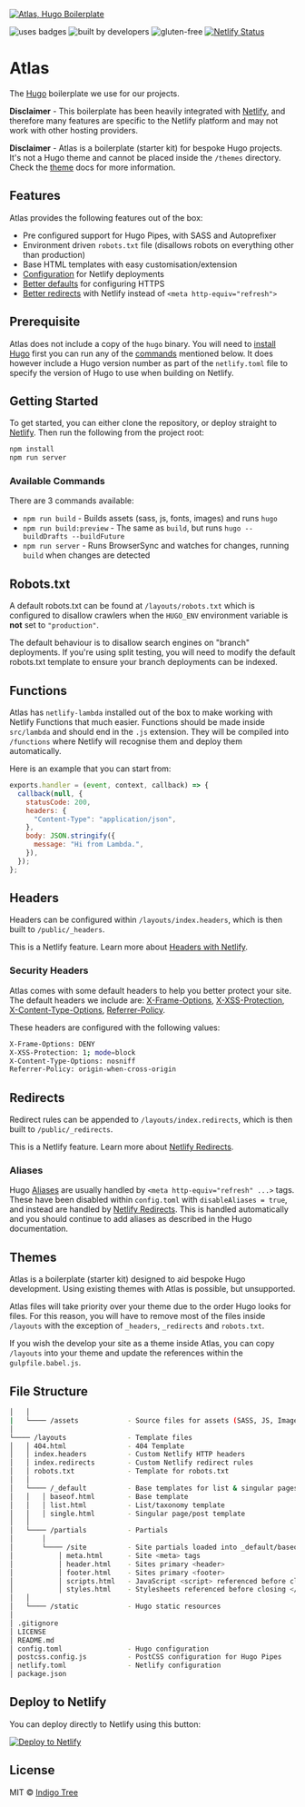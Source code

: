 [![Atlas, Hugo Boilerplate](https://atlas.indigotree.co.uk/images/github-banner.png)](https://github.com/indigotree/atlas)

![uses badges](http://forthebadge.com/images/badges/uses-badges.svg) ![built by developers](http://forthebadge.com/images/badges/built-by-developers.svg) ![gluten-free](http://forthebadge.com/images/badges/gluten-free.svg)
[![Netlify Status](https://api.netlify.com/api/v1/badges/7558aed4-495c-4843-9e4d-da0bb1dbcb3b/deploy-status)](https://app.netlify.com/sites/silly-cray-2ae582/deploys)

# Atlas

The [Hugo](https://gohugo.io/) boilerplate we use for our projects.

**Disclaimer** - This boilerplate has been heavily integrated with [Netlify](https://www.netlify.com/), and therefore many features are specific to the Netlify platform and may not work with other hosting providers.

**Disclaimer** - Atlas is a boilerplate (starter kit) for bespoke Hugo projects. It's not a Hugo theme and cannot be placed inside the `/themes` directory. Check the [theme](#themes) docs for more information.

## Features

Atlas provides the following features out of the box:

- Pre configured support for Hugo Pipes, with SASS and Autoprefixer
- Environment driven `robots.txt` file (disallows robots on everything other than production)
- Base HTML templates with easy customisation/extension
- [Configuration](/netlify.toml) for Netlify deployments
- [Better defaults](#security-headers) for configuring HTTPS
- [Better redirects](#redirects) with Netlify instead of `<meta http-equiv="refresh">`

## Prerequisite

Atlas does not include a copy of the `hugo` binary. You will need to [install Hugo](https://gohugo.io/getting-started/installing/) first you can run any of the [commands](#available-commands) mentioned below. It does however include a Hugo version number as part of the `netlify.toml` file to specify the version of Hugo to use when building on Netlify.

## Getting Started

To get started, you can either clone the repository, or deploy straight to [Netlify](#deploy-to-netlify). Then run the following from the project root:

```bash
npm install
npm run server
```

### Available Commands

There are 3 commands available:

- `npm run build` - Builds assets (sass, js, fonts, images) and runs `hugo`
- `npm run build:preview` - The same as `build`, but runs `hugo --buildDrafts --buildFuture`
- `npm run server` - Runs BrowserSync and watches for changes, running `build` when changes are detected

## Robots.txt

A default robots.txt can be found at `/layouts/robots.txt` which is configured to disallow crawlers when the `HUGO_ENV` environment variable is **not** set to `"production"`.

The default behaviour is to disallow search engines on "branch" deployments. If you're using split testing, you will need to modify the default robots.txt template to ensure your branch deployments can be indexed.

## Functions

Atlas has `netlify-lambda` installed out of the box to make working with Netlify Functions that much easier. Functions should be made inside `src/lambda` and should end in the `.js` extension. They will be compiled into `/functions` where Netlify will recognise them and deploy them automatically.

Here is an example that you can start from:

```javascript
exports.handler = (event, context, callback) => {
  callback(null, {
    statusCode: 200,
    headers: {
      "Content-Type": "application/json",
    },
    body: JSON.stringify({
      message: "Hi from Lambda.",
    }),
  });
};
```

## Headers

Headers can be configured within `/layouts/index.headers`, which is then built to `/public/_headers`.

This is a Netlify feature. Learn more about [Headers with Netlify](https://www.netlify.com/docs/headers-and-basic-auth/).

### Security Headers

Atlas comes with some default headers to help you better protect your site. The default headers we include are: [X-Frame-Options](https://scotthelme.co.uk/hardening-your-http-response-headers/#x-frame-options), [X-XSS-Protection](https://scotthelme.co.uk/hardening-your-http-response-headers/#x-xss-protection), [X-Content-Type-Options](https://scotthelme.co.uk/hardening-your-http-response-headers/#x-content-type-options), [Referrer-Policy](https://scotthelme.co.uk/a-new-security-header-referrer-policy/).

These headers are configured with the following values:

```bash
X-Frame-Options: DENY
X-XSS-Protection: 1; mode=block
X-Content-Type-Options: nosniff
Referrer-Policy: origin-when-cross-origin
```

## Redirects

Redirect rules can be appended to `/layouts/index.redirects`, which is then built to `/public/_redirects`.

This is a Netlify feature. Learn more about [Netlify Redirects](https://www.netlify.com/docs/redirects/).

### Aliases

Hugo [Aliases](https://gohugo.io/content-management/urls/#aliases) are usually handled by `<meta http-equiv="refresh" ...>` tags. These have been disabled within `config.toml` with `disableAliases = true`, and instead are handled by [Netlify Redirects](https://www.netlify.com/docs/redirects/). This is handled automatically and you should continue to add aliases as described in the Hugo documentation.

## Themes

Atlas is a boilerplate (starter kit) designed to aid bespoke Hugo development. Using existing themes with Atlas is possible, but unsupported.

Atlas files will take priority over your theme due to the order Hugo looks for files. For this reason, you will have to remove most of the files inside `/layouts` with the exception of `_headers`, `_redirects` and `robots.txt`.

If you wish the develop your site as a theme inside Atlas, you can copy `/layouts` into your theme and update the references within the `gulpfile.babel.js`.

## File Structure

```bash
│   │
|   └──── /assets            - Source files for assets (SASS, JS, Images, Fonts etc)
│
└──── /layouts               - Template files
│   │ 404.html               - 404 Template
│   │ index.headers          - Custom Netlify HTTP headers
│   │ index.redirects        - Custom Netlify redirect rules
│   │ robots.txt             - Template for robots.txt
│   │
│   └──── /_default          - Base templates for list & singular pages
│   │   │ baseof.html        - Base template
│   │   │ list.html          - List/taxonomy template
│   │   │ single.html        - Singular page/post template
│   │
│   └──── /partials          - Partials
│       │
│       └──── /site          - Site partials loaded into _default/baseof.html template
│           │ meta.html      - Site <meta> tags
│           │ header.html    - Sites primary <header>
│           │ footer.html    - Sites primary <footer>
│           │ scripts.html   - JavaScript <script> referenced before closing </body>
│           │ styles.html    - Stylesheets referenced before closing </head>
│   │
│   └──── /static            - Hugo static resources
│
│ .gitignore
│ LICENSE
│ README.md
│ config.toml                - Hugo configuration
│ postcss.config.js          - PostCSS configuration for Hugo Pipes
│ netlify.toml               - Netlify configuration
│ package.json
```

## Deploy to Netlify

You can deploy directly to Netlify using this button:

[![Deploy to Netlify](https://www.netlify.com/img/deploy/button.svg)](https://app.netlify.com/start/deploy?repository=https://github.com/mbaertschi/tv-bruettelen.ch)

## License

MIT © [Indigo Tree](https://indigotree.co.uk)
